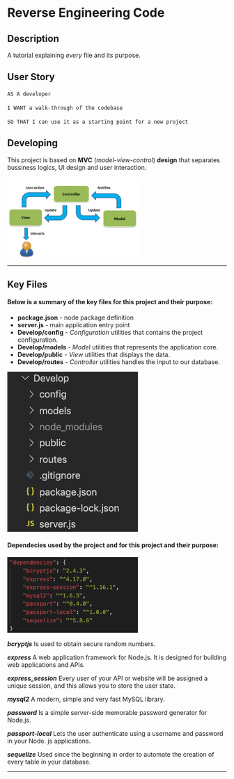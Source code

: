 # Reverse Engineering Code

## Description

A tutorial explaining _every_ file and its purpose.

## User Story

```
AS A developer

I WANT a walk-through of the codebase

SO THAT I can use it as a starting point for a new project
```

## Developing

This project is based on **MVC** (_model-view-control_) **design** that separates bussiness logics, UI design and user interaction.

<img src="./Assets/imgs/mvc.jpg" width = "300px">

---

## Key Files

#### Below is a summary of the key files for this project and their purpose:

- **package.json** - node package definition
- **server.js** - main application entry point
- **Develop/config** - _Configuration_ utilities that contains the project configuration.
- **Develop/models** - _Model_ utilities that represents the application core.
- **Develop/public** - _View_ utilities that displays the data.
- **Develop/routes** - _Controller_ utilities handles the input to our database.

<img src="./Assets/imgs/files.png" width = "300px">

#### Dependecies used by the project and for this project and their purpose:

<img src="./Assets/imgs/dev.png" width = "300px">

_**bcryptjs**_ Is used to obtain secure random numbers.

_**express**_ A web application framework for Node.js. It is designed for building web applications and APIs.

_**express_session**_ Every user of your API or website will be assigned a unique session, and this allows you to store the user state.

_**mysql2**_ A modern, simple and very fast MySQL library.

_**password**_ Is a simple server-side memorable password generator for Node.js.

_**passport-local**_ Lets the user authenticate using a username and password in your Node. js applications.

_**sequelize**_ Used since the beginning in order to automate the creation of every table in your database.

---
